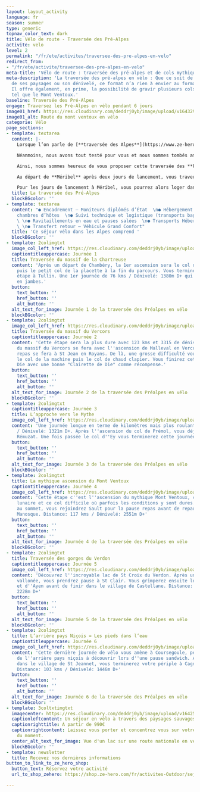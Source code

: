 ```yaml
---
layout: layout_activity
language: fr
season: summer
type: generic
topnav_color_text: dark
title: Vélo de route - Traversée des Pré-Alpes
activite: velo
level: 2
permalink: "/fr/ete/activites/traversee-des-pre-alpes-en-velo"
redirect_from:
- "/fr/ete/activite/traversee-des-pre-alpes-en-velo"
meta-title: 'Vélo de route : traversée des pré-alpes et de cols mythiques '
meta-description: 'La traversée des pré-alpes en vélo : Que ce soit de par la beauté
  de ses paysages ou son dénivelé, ce format n’a rien à envier au format “Grands Cols”.
  Il offre également, en prime, la possibilité de gravir plusieurs cols mythiques
  tel que le Mont Ventoux.'
baseline: Traversée des Pré-Alpes
engage: Traversez les Pré-Alpes en vélo pendant 6 jours
image01_href: https://res.cloudinary.com/deddrj0yb/image/upload/v1643292454/website/V%C3%A9lo/adrien-delforge-P3fHc5zSy8Q-unsplash_hariws.jpg
image01_alt: Route du mont ventoux en vélo
categorie: Vélo
page_sections:
- template: textarea
  content: |-
    Lorsque l’on parle de [**traversée des Alpes**](https://www.ze-hero.com/fr/ete/activites/traversee-des-alpes-en-velo), on pense directement à la Grande Traversée qui part de Thonon les Bains en [**Haute Savoie**](https://www.ze-hero.com/fr/ete/destinations/haute-savoie) et qui arrive à **Nice**. Plusieurs formats s’offrent alors à vous mais le plus connu reste le format 8 jours.

    Néanmoins, nous avons tout testé pour vous et nous sommes tombés amoureux d’un format “**Traversée des Pré-Alpes**“. En effet, que ce soit de par la beauté de ses paysages ou son dénivelé, ce format n’a rien à envier au format “Grands Cols”. Il offre également, en prime, la possibilité de gravir plusieurs cols mythiques tel que le **Mont Ventoux**.

    Ainsi, nous sommes heureux de vous proposer cette traversée des **Pré-Alpes** : un parcours de **650kms pour 12000m de dénivelé en 6 étapes !**

    Au départ de **Méribel** après deux jours de lancement, vous traverserez la **Chartreuse**, le **Vercors**, les **Monts du Vaucluse** avec le **Ventoux**, sans oublier les **gorges du Verdon** pour, finalement, traverser l‘arrière pays Niçois et arriver à **Nice.**

    Pour les jours de lancement à Méribel, vous pourrez alors loger dans[ l'Hôtel Le Savoy](https://www.ze-hero.com/fr/ete/partenaires/le-savoy-meribel) afin de profiter de nuit dans un hôtel authentique. Vous pourrez également vous détendre dans le spa, au coin du feu et déguster des bons plats  avec une restauration de qualité.
  title: La traversée des Pré-Alpes
  blockBGcolor: ''
- template: textarea
  content: "● Encadrement – Moniteurs diplômés d’État  \n● Hébergement en gîte et
    chambres d’hôtes  \n● Suivi technique et logistique (transports bagages et vélos)
    \ \n● Ravitaillements en eau et pauses salées  \n● Transports Hébergements → Restaurants
    \ \n● Transfert retour – Véhicule Grand Confort"
  title: 'Ce séjour vélo dans les Alpes comprend '
  blockBGcolor: ''
- template: 2colimgtxt
  image_col_left_href: https://res.cloudinary.com/deddrj0yb/image/upload/v1643292603/website/V%C3%A9lo/collage1_6_yhynog.png
  captiontitleuppercase: Journée 1
  title: Traversée du massif de la Chartreuse
  content: 'Après un départ de Chambéry, la 1er ascension sera le col du Granier,
    puis le petit col de la placette à la fin du parcours. Vous terminerez cette 1er
    étape à Tullin. Une 1er journée de 76 kms / Dénivelé: 1380m D+ qui vous mettra
    en jambes.'
  button:
    text_button: ''
    href_button: ''
    alt_button: ''
  alt_text_for_image: Journée 1 de la traversée des Préalpes en vélo
  blockBGcolor: ''
- template: 2colimgtxt
  image_col_left_href: https://res.cloudinary.com/deddrj0yb/image/upload/v1643292603/website/V%C3%A9lo/collage1_7_lpos0k.png
  title: Traversée du massif du Vercors
  captiontitleuppercase: Journée 2
  content: 'Cette étape sera la plus dure avec 123 kms et 3315 de dénivelé. La traversée
    du massif du Vercors se fera avec l''ascension de Malleval en Vercors. La pause
    repas se fera à St Jean en Royans. De là, une grosse difficulté vous attend :
    le col de la machine puis le col de chaud clapier. Vous finirez cette étape à
    Die avec une bonne "Clairette de Die" comme récompense.'
  button:
    text_button: ''
    href_button: ''
    alt_button: ''
  alt_text_for_image: Journée 2 de la traversée des Préalpes en vélo
  blockBGcolor: ''
- template: 2colimgtxt
  captiontitleuppercase: Journée 3
  title: L’approche vers le Mythe
  image_col_left_href: https://res.cloudinary.com/deddrj0yb/image/upload/v1643292604/website/V%C3%A9lo/collage1_8_j4f7dp.png
  content: 'Une journée longue en terme de kilomètres mais plus roulante : 115 kms
    / Dénivelé: 1321m D+. Après l''ascension du col de Prémol, vous déjeunerez  à
    Rémuzat. Une fois passée le col d''Ey vous terminerez cette journée à Malaucène.'
  button:
    text_button: ''
    href_button: ''
    alt_button: ''
  alt_text_for_image: Journée 3 de la traversée des Préalpes en vélo
  blockBGcolor: ''
- template: 2colimgtxt
  title: La mythique ascension du Mont Ventoux
  captiontitleuppercase: Journée 4
  image_col_left_href: https://res.cloudinary.com/deddrj0yb/image/upload/v1643292604/website/V%C3%A9lo/collage1_9_mnftcd.png
  content: 'Cette étape c''est l''ascension du mythique Mont Ventoux, cette terre
    lunaire et ce col difficile où parfois les conditions y sont dures. Une fois arrivé
    au sommet, vous rejoindrez Sault pour la pause repas avant de repartir jusqu''à
    Manosque. Distance: 117 kms / Dénivelé: 2551m D+'
  button:
    text_button: ''
    href_button: ''
    alt_button: ''
  alt_text_for_image: Journée 4 de la traversée des Préalpes en vélo
  blockBGcolor: ''
- template: 2colimgtxt
  title: Traversée des gorges du Verdon
  captiontitleuppercase: Journée 5
  image_col_left_href: https://res.cloudinary.com/deddrj0yb/image/upload/v1643292604/website/V%C3%A9lo/collage1_10_nccyyy.png
  content: 'Découvrez l''incroyable lac de St Croix du Verdon. Après une 1er partie
    vallonée, vous prendrez pause à St Clair. Vous grimperez ensuite le col de l''Olivier
    et d''Ayen avant de finir dans le village de Castellane. Distance: 124 kms / Dénivelé:
    2228m D+'
  button:
    text_button: ''
    href_button: ''
    alt_button: ''
  alt_text_for_image: Journée 5 de la traversée des Préalpes en vélo
  blockBGcolor: ''
- template: 2colimgtxt
  title: L’arrière pays Niçois = Les pieds dans l’eau
  captiontitleuppercase: Journée 6
  image_col_left_href: https://res.cloudinary.com/deddrj0yb/image/upload/v1643292604/website/V%C3%A9lo/collage1_11_w1w0ye.png
  content: 'Cette dernière journée de vélo vous amène à Coursegoule, petit village
    de l''arrière pays niçois à découvrir lors d''une pause sandwich. Après un passage
    dans le village de St Jeannet, vous terminerez votre périple à Cagnes sur Mer.
    Distance: 103 kms / Dénivelé: 1446m D+'
  button:
    text_button: ''
    href_button: ''
    alt_button: ''
  alt_text_for_image: Journée 6 de la traversée des Préalpes en vélo
  blockBGcolor: ''
- template: 3coltxtimgtxt
  imagecenter: https://res.cloudinary.com/deddrj0yb/image/upload/v1642521349/website/V%C3%A9lo/traversee-pre-alpes_mmfnjh.png
  captionleftcontent: Un séjour en vélo à travers des paysages sauvages et montagneux
  captionrighttitle: A partir de 990€
  captionrightcontent: Laissez vous porter et concentrez vous sur votre vélo à profiter
    du moment.
  center_alt_text_for_image: Vue d'un lac sur une route nationale en vélo de route
  blockBGcolor: ''
- template: newsletter
  title: Recevez nos dernières informations
button_to_link_to_ze_hero_shop:
  button_text: Réservez votre activité
  url_to_shop_zehero: https://shop.ze-hero.com/fr/activites-Outdoor/sejour-velo-route/17206-traversee-des-pre-alpes-en-velo-6-jours-activite-ze-hero

---
```

